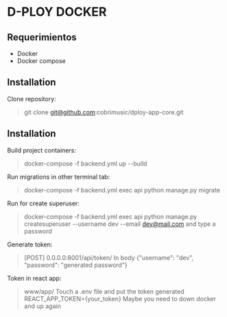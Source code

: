 # D-PLOY DOCKER

## Requerimientos

- Docker
- Docker compose

## Installation

Clone repository:

> git clone git@github.com:cobrimusic/dploy-app-core.git

## Installation

Build project containers:

> docker-compose -f backend.yml up --build

Run migrations in other terminal tab:

> docker-compose -f backend.yml exec api python manage.py migrate 

Run for create superuser:

> docker-compose -f backend.yml exec api python manage.py createsuperuser --username dev --email dev@mail.com and type a password

Generate token:

> [POST] 0.0.0.0:8001/api/token/
> In body {"username": "dev", "password": "generated password"}

Token in react app:
> www/app/
> Touch a .env file and put the token generated
> REACT_APP_TOKEN={your_token}
> Maybe you need to down docker and up again